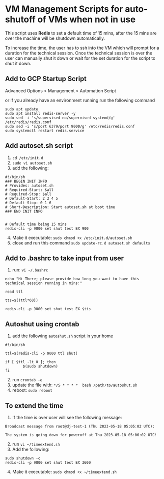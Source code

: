 # VM Management Scripts for auto-shutoff of VMs when not in use

This script uses **Redis** to set a default time of 15 mins, after the 15 mins are over the machine will be shutdown automatically. 

To increase the time, the user has to ssh into the VM which will prompt for a duration for the technical session. Once the technical session is over the user can manually shut it down or wait for the set duration for the script to shut it down.

## Add to GCP Startup Script
Advanced Options > Management > Automation Script

or if you already have an environment running run the following command

```
sudo apt update
sudo apt install redis-server -y
sudo sed -i 's/supervised no/supervised systemd/g' /etc/redis/redis.conf
sudo sed -i 's/port 6379/port 9000/g' /etc/redis/redis.conf
sudo systemctl restart redis.service
```

## Add autoset.sh script
1. `cd /etc/init.d`
2. `sudo vi autoset.sh`
3. add the following:
```
#!/bin/sh
### BEGIN INIT INFO
# Provides: autoset.sh
# Required-Start: $all
# Required-Stop: $all
# Default-Start: 2 3 4 5
# Default-Stop: 0 1 6
# Short-Description: Start autoset.sh at boot time
### END INIT INFO


# Default time being 15 mins
redis-cli -p 9000 set shut test EX 900
```
4. Make it executable: `sudo chmod +x /etc/init.d/autoset.sh`
5. close and run this command `sudo update-rc.d autoset.sh defaults`

## Add to .bashrc to take input from user
1. run: `vi ~/.bashrc`
```
echo "Hi There; please provide how long you want to have this technical session running in mins:"

read ttl

tts=$((ttl*60))

redis-cli -p 9000 set shut test EX $tts
```

## Autoshut using crontab
1. add the following `autoshut.sh` script in your home
```
#!/bin/sh

ttl=$(redis-cli -p 9000 ttl shut)

if [ $ttl -lt 0 ]; then
        $(sudo shutdown)
fi
```
2. run `crontab -e`
3. update the file with: `*/5 * * * *  bash /path/to/autoshut.sh`
4. reboot: `sudo reboot`

## To extend the time
1. If the time is over user will see the following message:
```
Broadcast message from root@dj-test-1 (Thu 2023-05-18 05:05:02 UTC):

The system is going down for poweroff at Thu 2023-05-18 05:06:02 UTC!
```
2. run `vi ~/timeextend.sh`
3. Add the following:

```
sudo shutdown -c
redis-cli -p 9000 set shut test EX 3600
```
4. Make it executable: `sudo chmod +x ~/timeextend.sh`
